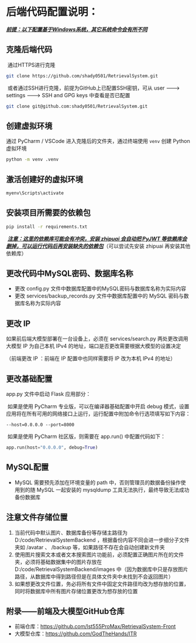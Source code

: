# 后端代码配置说明：

**<u>*前提：以下配置基于Windows系统，其它系统命令会有所不同*</u>**

## 克隆后端代码

​	通过HTTPS进行克隆

```bash
git clone https://github.com/shady0501/RetrievalSystem.git
```

​	或者通过SSH进行克隆，前提为GitHub上已配置SSH密钥，可从 user ---> settings ---> SSH and GPG keys 中查看是否已配置

```bash
git clone git@github.com:shady0501/RetrievalSystem.git
```



## 创建虚拟环境

通过 PyCharm / VSCode 进入克隆后的文件夹，通过终端使用 `venv` 创建 Python 虚拟环境

```bash
python -m venv .venv
```



## 激活创建好的虚拟环境

```bash
myenv\Scripts\activate
```



## 安装项目所需要的依赖包

```bash
pip install -r requirements.txt
```

​	***<u>注意：这里的依赖库可能会有冲突，安装 zhipuai 会自动把 PyJWT 等依赖库会删掉，可以运行代码后再安装缺失的依赖包</u>***（可以尝试先安装 zhipuai 再安装其他依赖库）



## 更改代码中MySQL密码、数据库名称

- 更改 config.py 文件中数据库配置中的MySQL密码与数据库名称为实际内容
- 更改 services/backup_records.py 文件中数据库配置中的 MySQL 密码与数据库名称为实际内容



## 更改 IP 

如果前后端大模型部署在一台设备上，必须在 services/search.py 两处更改调用大模型 IP 为自己本机 IPv4 的地址，端口是否更改需要根据大模型的设置决定

（前端更改 IP ：前端在 IP 配置中也同样需要将 IP 改为本机 IPv4 的地址）

 

## 更改基础配置

app.py 文件中启动 Flask 应用部分：

​	如果是使用 PyCharm 专业版，可以在编译器基础配置中开启 debug 模式，设置应用将在所有可用的网络接口上运行，运行配置中附加命令行选项填写如下内容：

```
--host=0.0.0.0 --port=8000
```

​	如果是使用 PyCharm 社区版，则需要在 app.run() 中配置代码如下：

```python
app.run(host="0.0.0.0", debug=True)
```



## MySQL配置

- MySQL 需要预先添加在环境变量的 path 中，否则管理员的数据备份操作使用到的随 MySQL 一起安装的 mysqldump 工具无法执行，最终导致无法成功备份数据库



## 注意文件存储位置

1. 当前代码中默认图片、数据库备份等存储主路径为 D:/code/RetrievalSystemBackend ，根据备份内容不同会进一步细分子文件夹如 /avatar 、 /backup 等，如果路径不存在会自动创建新文件夹
2. 使用图片搜索文本或者文本搜索图片功能前，必须配置正确图片所在的文件夹，必须将基础数据集中的图片存放在D:/code/RetrievalSystemBackend/images 中（因为数据库中只是存放图片路径，从数据库中得到路径但是在具体文件夹中未找到不会返回图片）
3. 如果想更改文件位置，务必将所有文件中固定文件路径均改为想存放的位置，同时将数据库中所有图片存储位置更改为想存放的位置



## 附录——前端及大模型GitHub仓库

- 前端仓库：https://github.com/lst555ProMax/RetrievalSystem-Front
- 大模型仓库：https://github.com/GodTheHands/ITR
